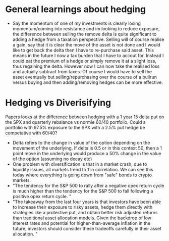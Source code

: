 # General learnings about hedging
* Say the momentum of one of my investments is clearly losing momentum/coming into resistance and im looking to reduce exposure, the difference between selling the remove delta is quite significant to adding a hedge from a taxation perspective. Selling will of course realise a gain, say that it is clear the move of the asset is not done and I would like to get back the delta then I have to re-purchase said asset. This means in the future I now a tax burden that I have to accout for. Instead I could eat the premium of a hedge or simply remove it at a slight loss, thus regaining the delta. However now I can now take the realised loss and actually subtract from taxes. Of course I would have to sell the asset eventually but selling/repurchasing over the course of a bullrun versus buying and then adding/removing hedges can be more effective.

# Hedging vs Diverisifying
Papers looks at the difference between hedging with a 1 year 15 delta put on the SPX and quarterly rebalance vs normie 60/40 portfolio. Could a portfolio with 97.5% exposure to the SPX with a 2.5% put hedge be competative with 60/40?
* Delta refers to the change in value of the option depending on the  movement of the underlying. If delta is 0.5 or in this context 50, then a 1 point move in the underlying would produce a 50% change in the value of the option (assuming no decay etc)
* One problem with diversification is that in a market crash, due to liquidity issues, all markets trend to 1 in correlation. We can see this today where everything is going down from "safe" bonds to crypto markets.
* "The tendency for the S&P 500 to rally after a negative 
opex return cycle is much higher than the tendency for the S&P 500 to fall following a positive 
opex return cycle. "
* "The takeaway from the last four years is that investors have been able to increase their exposure 
to risky assets, hedge them directly with strategies like a protective put, and obtain better risk 
adjusted  returns  than  traditional  asset  allocation  models.  Given  the  backdrop  of  low  interest 
rates  and  potential  for  higher-than-average  inflation  in  the  future,  investors  should  consider 
these tradeoffs carefully in their asset allocation. " 
 


